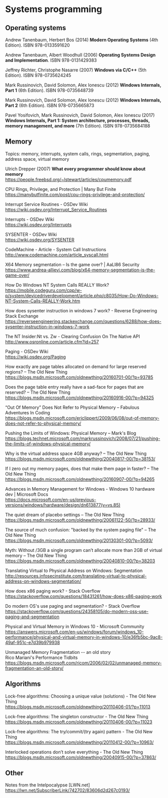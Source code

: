 # Systems programming

## Operating systems

Andrew Tanenbaum,‎ Herbert Bos (2014) **Modern Operating Systems** (4th Edition). ISBN 978-0133591620

Andrew Tanenbaum, Albert Woodhull (2006) **Operating Systems Design and Implementation**. ISBN 978-0131429383

Jeffrey Richter, Christophe Nasarre (2007) **Windows via C/C++** (5th Edition). ISBN 978-0735624245

Mark Russinovich,‎ David Solomon,‎ Alex Ionescu (2012) **Windows Internals, Part 1** (6th Edition). ISBN 978-0735648739

Mark Russinovich,‎ David Solomon,‎ Alex Ionescu (2012) **Windows Internals, Part 2** (6th Edition). ISBN 978-0735665873

Pavel Yosifovich,‎ Mark Russinovich,‎ David Solomon,‎ Alex Ionescu (2017) **Windows Internals, Part 1: System architecture, processes, threads, memory management, and more** (7th Edition). ISBN 978-0735684188



## Memory

Topics: memory, interrupts, system calls, rings, segmentation, paging, address space, virtual memory

Ulrich Drepper (2007) **What every programmer should know about memory**  
https://people.freebsd.org/~lstewart/articles/cpumemory.pdf

CPU Rings, Privilege, and Protection | Many But Finite  
https://manybutfinite.com/post/cpu-rings-privilege-and-protection/

Interrupt Service Routines - OSDev Wiki  
https://wiki.osdev.org/Interrupt_Service_Routines

Interrupts - OSDev Wiki  
https://wiki.osdev.org/Interrupts

SYSENTER - OSDev Wiki  
https://wiki.osdev.org/SYSENTER

CodeMachine - Article - System Call Instructions  
http://www.codemachine.com/article_syscall.html

X64 Memory segmentation – Is the game over? | AaLl86 Security  
https://www.andrea-allievi.com/blog/x64-memory-segmentation-is-the-game-over/

How Do Windows NT System Calls REALLY Work?  
https://mobile.codeguru.com/cpp/w-p/system/devicedriverdevelopment/article.php/c8035/How-Do-Windows-NT-System-Calls-REALLY-Work.htm

How does sysenter instruction in windows 7 work? - Reverse Engineering Stack Exchange  
https://reverseengineering.stackexchange.com/questions/6288/how-does-sysenter-instruction-in-windows-7-work

The NT Insider:Nt vs. Zw - Clearing Confusion On The Native API  
http://www.osronline.com/article.cfm?id=257

Paging - OSDev Wiki  
https://wiki.osdev.org/Paging

How exactly are page tables allocated on demand for large reserved regions? – The Old New Thing  
https://blogs.msdn.microsoft.com/oldnewthing/20160701-00/?p=93785

Does the page table entry really have a sad-face for pages that are reserved? – The Old New Thing  
https://blogs.msdn.microsoft.com/oldnewthing/20160916-00/?p=94325

“Out Of Memory” Does Not Refer to Physical Memory – Fabulous Adventures In Coding  
https://blogs.msdn.microsoft.com/ericlippert/2009/06/08/out-of-memory-does-not-refer-to-physical-memory/

Pushing the Limits of Windows: Physical Memory – Mark&#39;s Blog  
https://blogs.technet.microsoft.com/markrussinovich/2008/07/21/pushing-the-limits-of-windows-physical-memory/

Why is the virtual address space 4GB anyway? – The Old New Thing  
https://blogs.msdn.microsoft.com/oldnewthing/20040817-00/?p=38153/

If I zero out my memory pages, does that make them page in faster? – The Old New Thing  
https://blogs.msdn.microsoft.com/oldnewthing/20160907-00/?p=94265

Advances in Memory Management for Windows - Windows 10 hardware dev | Microsoft Docs  
https://docs.microsoft.com/en-us/previous-versions/windows/hardware/design/dn613877(v=vs.85)

The quiet dream of placebo settings – The Old New Thing  
https://blogs.msdn.microsoft.com/oldnewthing/20061122-50/?p=28933/

The source of much confusion: "backed by the system paging file" – The Old New Thing  
https://blogs.msdn.microsoft.com/oldnewthing/20130301-00/?p=5093/

Myth: Without /3GB a single program can’t allocate more than 2GB of virtual memory – The Old New Thing  
https://blogs.msdn.microsoft.com/oldnewthing/20040810-00/?p=38203

Translating Virtual to Physical Address on Windows: Segmentation  
http://resources.infosecinstitute.com/translating-virtual-to-physical-address-on-windows-segmentation/

How does x86 paging work? - Stack Overflow  
https://stackoverflow.com/questions/18431261/how-does-x86-paging-work

Do modern OS's use paging and segmentation? - Stack Overflow  
https://stackoverflow.com/questions/24358105/do-modern-oss-use-paging-and-segmentation

Physical and Virtual Memory in Windows 10 - Microsoft Community  
https://answers.microsoft.com/en-us/windows/forum/windows_10-performance/physical-and-virtual-memory-in-windows-10/e36fb5bc-9ac8-49af-951c-e7d39b979938

Unmanaged Memory Fragmentation -- an old story  
Rico Mariani's Performance Tidbits  
https://blogs.msdn.microsoft.com/ricom/2006/02/02/unmanaged-memory-fragmentation-an-old-story/



## Algorithms

Lock-free algorithms: Choosing a unique value (solutions) - The Old New Thing  
https://blogs.msdn.microsoft.com/oldnewthing/20110406-01/?p=11013

Lock-free algorithms: The singleton constructor - The Old New Thing  
https://blogs.msdn.microsoft.com/oldnewthing/20110406-00/?p=11023

Lock-free algorithms: The try/commit/(try again) pattern - The Old New Thing  
https://blogs.msdn.microsoft.com/oldnewthing/20110412-00/?p=10963/

Interlocked operations don’t solve everything - The Old New Thing  
https://blogs.msdn.microsoft.com/oldnewthing/20040915-00/?p=37863/



## Other

Notes from the Intelpocalypse [LWN.net]  
https://lwn.net/SubscriberLink/742702/83606d2d267c0193/
